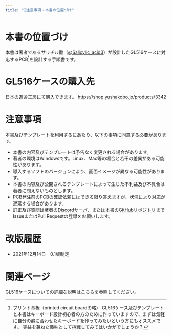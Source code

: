 ```yaml
---
title: "📝注意事項・本書の位置づけ"
---
```


# 本書の位置づけ

本書は著者であるサリチル酸（[@Salicylic_acid3](https://twitter.com/Salicylic_acid3)）が設計したGL516ケースに対応するPCB[^1]を設計する手順書です。
[^1]: プリント基板（printed circuit boardの略）
GL516ケース及びテンプレートと本書はキーボード設計初心者の方のために作っていますので、まずは気軽に自分の癖に合わせたキーボードを作ってみたいという方にもオススメです。
実益を兼ねた趣味として挑戦してみてはいかがでしょうか？

# GL516ケースの購入先

日本の遊舎工房にて購入できます。
https://shop.yushakobo.jp/products/3342

# 注意事項

本書及びテンプレートを利用するにあたり、以下の事項に同意する必要があります。
- 本書の内容及びテンプレートは予告なく変更される場合があります。
- 著者の環境はWindowsです。Linux、Mac等の場合と若干の差異がある可能性があります。
- 導入するソフトのバージョンにより、画面イメージが異なる可能性があります。
- 本書の内容及び公開されるテンプレートによって生じた不利益及び不具合は著者に問えないものとします。
- PCB発注前のPCBの確認依頼にはできる限り答えますが、状況により対応が遅延する場合があります。
- 訂正及び質問は著者の[Discordサーバ](https://salicylic-acid3.hatenablog.com/entry/welcome-discord)、または本書の[GitHubリポジトリ](https://github.com/Salicylic-acid3/Zenn-Content-Public)までIssueまたはPull Requestの登録をお願いします。

# 改版履歴

- 2021年12月14日　0.1版制定

# 関連ページ
GL516ケースについての詳細な説明は[こちら](https://salicylic-acid3.hatenablog.com/entry/gl516-introduction)を参照してください。

